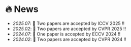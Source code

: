# 🔥 News
- *2025.07*: 🎉 Two papers are accepted by ICCV 2025 !!
- *2025.02*: 🎉 Two papers are accepted by CVPR 2025 !!
- *2024.07*: 🎉 One paper is accepted by ECCV 2024 !!
- *2024.02*: 🎉 Two papers are accepted by CVPR 2024 !!

